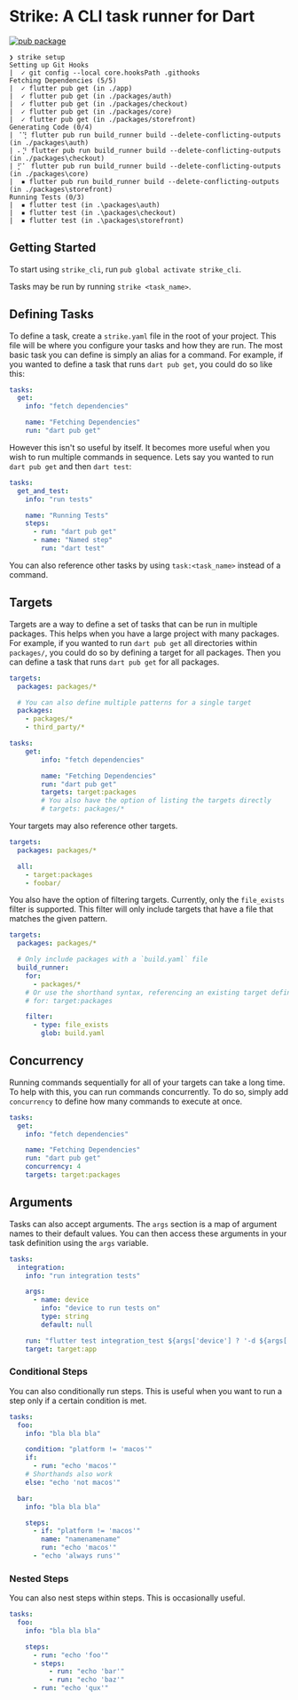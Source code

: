 # Strike: A CLI task runner for Dart

[![pub package](https://img.shields.io/pub/v/strike_cli.svg)](https://pub.dartlang.org/packages/strike_cli)

```
❯ strike setup
Setting up Git Hooks
|  ✓ git config --local core.hooksPath .githooks
Fetching Dependencies (5/5)
|  ✓ flutter pub get (in ./app)
|  ✓ flutter pub get (in ./packages/auth)
|  ✓ flutter pub get (in ./packages/checkout)
|  ✓ flutter pub get (in ./packages/core)
|  ✓ flutter pub get (in ./packages/storefront)
Generating Code (0/4)
| ⠈⢙ flutter pub run build_runner build --delete-conflicting-outputs (in ./packages\auth)
| ⠄⡙ flutter pub run build_runner build --delete-conflicting-outputs (in ./packages\checkout)
| ⡋⠁ flutter pub run build_runner build --delete-conflicting-outputs (in ./packages\core)
|  ▪ flutter pub run build_runner build --delete-conflicting-outputs (in ./packages\storefront)
Running Tests (0/3)
|  ▪ flutter test (in .\packages\auth)
|  ▪ flutter test (in .\packages\checkout)
|  ▪ flutter test (in .\packages\storefront)
```

## Getting Started

To start using `strike_cli`, run `pub global activate strike_cli`.

Tasks may be run by running `strike <task_name>`.

## Defining Tasks

To define a task, create a `strike.yaml` file in the root of your project. This file will be where you configure your tasks and how they are run. The most basic task you can define is simply an alias for a command. For example, if you wanted to define a task that runs `dart pub get`, you could do so like this:

```yaml
tasks:
  get:
    info: "fetch dependencies"

    name: "Fetching Dependencies"
    run: "dart pub get"
```

However this isn't so useful by itself. It becomes more useful when you wish to run multiple commands in sequence. Lets say you wanted to run `dart pub get` and then `dart test`:

```yaml
tasks:
  get_and_test:
    info: "run tests"

    name: "Running Tests"
    steps:
      - run: "dart pub get"
      - name: "Named step"
        run: "dart test"
```

You can also reference other tasks by using `task:<task_name>` instead of a command.

## Targets

Targets are a way to define a set of tasks that can be run in multiple packages. This helps when you have a large project with many packages. For example, if you wanted to run `dart pub get` all directories within `packages/`, you could do so by defining a target for all packages. Then you can define a task that runs `dart pub get` for all packages.

```yaml
targets:
  packages: packages/*

  # You can also define multiple patterns for a single target
  packages:
    - packages/*
    - third_party/*

tasks:
    get:
        info: "fetch dependencies"

        name: "Fetching Dependencies"
        run: "dart pub get"
        targets: target:packages
        # You also have the option of listing the targets directly
        # targets: packages/*
```

Your targets may also reference other targets.

```yaml
targets:
  packages: packages/*

  all:
    - target:packages
    - foobar/
```

You also have the option of filtering targets. Currently, only the `file_exists` filter is supported. This filter will only include targets that have a file that matches the given pattern.

```yaml
targets:
  packages: packages/*

  # Only include packages with a `build.yaml` file
  build_runner:
    for:
      - packages/*
    # Or use the shorthand syntax, referencing an existing target definition
    # for: target:packages

    filter:
      - type: file_exists
        glob: build.yaml
```

## Concurrency

Running commands sequentially for all of your targets can take a long time. To help with this, you can run commands concurrently. To do so, simply add `concurrency` to define how many commands to execute at once.

```yaml
tasks:
  get:
    info: "fetch dependencies"

    name: "Fetching Dependencies"
    run: "dart pub get"
    concurrency: 4
    targets: target:packages
```

## Arguments

Tasks can also accept arguments. The `args` section is a map of argument names to their default values. You can then access these arguments in your task definition using the `args` variable.

```yaml
tasks:
  integration:
    info: "run integration tests"

    args:
      - name: device
        info: "device to run tests on"
        type: string
        default: null

    run: "flutter test integration_test ${args['device'] ? '-d ${args['device']}' : ''}"
    target: target:app
```

### Conditional Steps

You can also conditionally run steps. This is useful when you want to run a step only if a certain condition is met.

```yaml
tasks:
  foo:
    info: "bla bla bla"

    condition: "platform != 'macos'"
    if:
      - run: "echo 'macos'"
    # Shorthands also work
    else: "echo 'not macos'"

  bar:
    info: "bla bla bla"

    steps:
      - if: "platform != 'macos'"
        name: "namenamename"
        run: "echo 'macos'"
      - "echo 'always runs'"
```

### Nested Steps

You can also nest steps within steps. This is occasionally useful.

```yaml
tasks:
  foo:
    info: "bla bla bla"

    steps:
      - run: "echo 'foo'"
      - steps:
          - run: "echo 'bar'"
          - run: "echo 'baz'"
      - run: "echo 'qux'"
```
